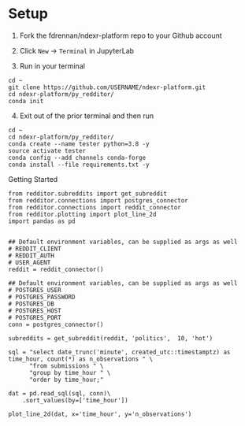 # Setup
1. Fork the fdrennan/ndexr-platform repo to your Github account 
2. Click `New` -> `Terminal` in JupyterLab

3. Run in your terminal
```.env
cd ~
git clone https://github.com/USERNAME/ndexr-platform.git
cd ndexr-platform/py_redditor/
conda init
```

4. Exit out of the prior terminal and then run 
```
cd ~
cd ndexr-platform/py_redditor/
conda create --name tester python=3.8 -y
source activate tester
conda config --add channels conda-forge
conda install --file requirements.txt -y
```

Getting Started
```
from redditor.subreddits import get_subreddit
from redditor.connections import postgres_connector
from redditor.connections import reddit_connector
from redditor.plotting import plot_line_2d
import pandas as pd


## Default environment variables, can be supplied as args as well
# REDDIT_CLIENT
# REDDIT_AUTH
# USER_AGENT
reddit = reddit_connector()

## Default environment variables, can be supplied as args as well
# POSTGRES_USER
# POSTGRES_PASSWORD
# POSTGRES_DB
# POSTGRES_HOST
# POSTGRES_PORT
conn = postgres_connector()

subreddits = get_subreddit(reddit, 'politics',  10, 'hot')

sql = "select date_trunc('minute', created_utc::timestamptz) as time_hour, count(*) as n_observations " \
      "from submissions " \
      "group by time_hour " \
      "order by time_hour;"

dat = pd.read_sql(sql, conn)\
    .sort_values(by=['time_hour'])

plot_line_2d(dat, x='time_hour', y='n_observations')
```

